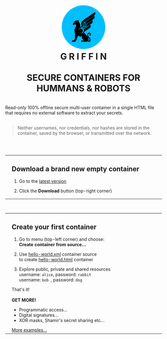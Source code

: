 <h1 align="center"><a href="https://github.com/griffin-container/griffin#readme"><img src="https://github.com/griffin-container/griffin/blob/main/img/logo.svg" width="140px"></a><br>G R I F F I N<br><br>SECURE CONTAINERS FOR HUMMANS & ROBOTS</h1>
<p align="center"></p>
<br>
Read-only 100% offline secure multi-user container in a single HTML file that requires no external software to extract your secrets.
<br><br>
<blockquote>
Neither usernames, nor credentials, nor hashes are stored in the container, saved by the browser, or transmitted over the network.
</blockquote>
<br><br>
<table><tr>
<td>
<a href="https://griffin-container.github.io/griffin.html" title="Click to open empty container"><img src="https://github.com/griffin-container/griffin/blob/main/img/griffin.png" width="270px"></a>
</td>
<td valign="top" width="540px">
<h2>Download a brand new empty container</h2>

1. Go to the <a href="https://griffin-container.github.io/griffin.html" title="The latest version">latest version</a>

2. Click the <b>Download</b> button (top-right corner)

</td>
</tr></table>

<br>

<table><tr>
<td>
<a href="https://griffin-container.github.io/examples/html/hello-world.html" title="Click to open «Hello, World!» container"><img src="https://github.com/griffin-container/griffin/blob/main/img/hello-world.png" width="270px"></a>
</td>
<td valign="top" width="540px">
<h2>Create your first container</h2>

1. Go to menu (top-left corner) and choose:<br>
<b>Create container from source…</b>

2. Use <a href="https://github.com/griffin-container/griffin/blob/main/examples/xml/hello-world.xml">hello-world.xml</a> container source<br>
to create <a href="https://griffin-container.github.io/examples/html/hello-world.html">hello-world.html</a> container

3. Explore public, private and shared resources<br>
username: <code>alice</code>, password: <code>rabbit</code><br>
username: <code>bob  </code>, password: <code>dog   </code>

That's it!
<br><br>
<b>GET MORE!</b>
<ul>
<li>Programmatic access…</li>
<li>Digital signatures…</li>
<li>XOR masks, Shamir's secret sharing etc…</li>
</ul>
<a href="https://github.com/griffin-container/griffin/blob/main/examples.md#usage-examples">More examples…</a>
</td>
</tr></table>
